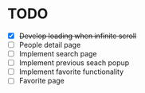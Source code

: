 # TODO

- [x] ~~Develop loading when infinite scroll~~
- [ ] People detail page
- [ ] Implement search page
- [ ] Implement previous seach popup
- [ ] Implement favorite functionality
- [ ] Favorite page

